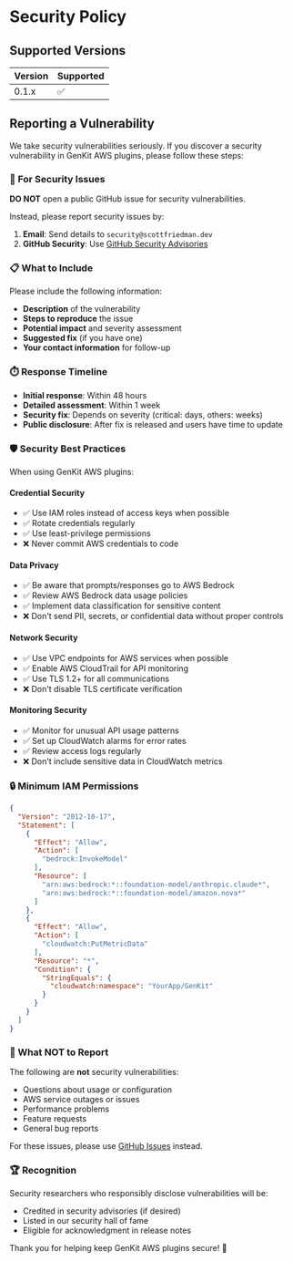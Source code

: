 # Security Policy

## Supported Versions

| Version | Supported          |
| ------- | ------------------ |
| 0.1.x   | :white_check_mark: |

## Reporting a Vulnerability

We take security vulnerabilities seriously. If you discover a security vulnerability in GenKit AWS plugins, please follow these steps:

### 🚨 For Security Issues

**DO NOT** open a public GitHub issue for security vulnerabilities.

Instead, please report security issues by:

1. **Email**: Send details to `security@scottfriedman.dev`
2. **GitHub Security**: Use [GitHub Security Advisories](https://github.com/scttfrdmn/genkit-aws/security/advisories/new)

### 📋 What to Include

Please include the following information:
- **Description** of the vulnerability
- **Steps to reproduce** the issue
- **Potential impact** and severity assessment
- **Suggested fix** (if you have one)
- **Your contact information** for follow-up

### ⏱️ Response Timeline

- **Initial response**: Within 48 hours
- **Detailed assessment**: Within 1 week
- **Security fix**: Depends on severity (critical: days, others: weeks)
- **Public disclosure**: After fix is released and users have time to update

### 🛡️ Security Best Practices

When using GenKit AWS plugins:

#### **Credential Security**
- ✅ Use IAM roles instead of access keys when possible
- ✅ Rotate credentials regularly
- ✅ Use least-privilege permissions
- ❌ Never commit AWS credentials to code

#### **Data Privacy**
- ✅ Be aware that prompts/responses go to AWS Bedrock
- ✅ Review AWS Bedrock data usage policies
- ✅ Implement data classification for sensitive content
- ❌ Don't send PII, secrets, or confidential data without proper controls

#### **Network Security**
- ✅ Use VPC endpoints for AWS services when possible
- ✅ Enable AWS CloudTrail for API monitoring
- ✅ Use TLS 1.2+ for all communications
- ❌ Don't disable TLS certificate verification

#### **Monitoring Security**
- ✅ Monitor for unusual API usage patterns
- ✅ Set up CloudWatch alarms for error rates
- ✅ Review access logs regularly
- ❌ Don't include sensitive data in CloudWatch metrics

### 🔒 Minimum IAM Permissions

```json
{
  "Version": "2012-10-17",
  "Statement": [
    {
      "Effect": "Allow",
      "Action": [
        "bedrock:InvokeModel"
      ],
      "Resource": [
        "arn:aws:bedrock:*::foundation-model/anthropic.claude*",
        "arn:aws:bedrock:*::foundation-model/amazon.nova*"
      ]
    },
    {
      "Effect": "Allow",
      "Action": [
        "cloudwatch:PutMetricData"
      ],
      "Resource": "*",
      "Condition": {
        "StringEquals": {
          "cloudwatch:namespace": "YourApp/GenKit"
        }
      }
    }
  ]
}
```

### 🚫 What NOT to Report

The following are **not** security vulnerabilities:
- Questions about usage or configuration
- AWS service outages or issues
- Performance problems
- Feature requests
- General bug reports

For these issues, please use [GitHub Issues](https://github.com/scttfrdmn/genkit-aws/issues) instead.

### 🏆 Recognition

Security researchers who responsibly disclose vulnerabilities will be:
- Credited in security advisories (if desired)
- Listed in our security hall of fame
- Eligible for acknowledgment in release notes

Thank you for helping keep GenKit AWS plugins secure! 🙏